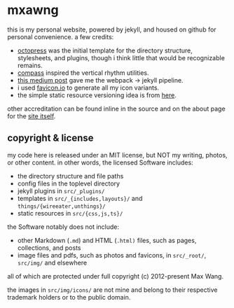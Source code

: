 mxawng
======

this is my personal website, powered by jekyll, and housed on github for
personal convenience.  a few credits:

- [octopress][1] was the initial template for the directory structure,
  stylesheets, and plugins, though i think little that would be recognizable
  remains.
- [compass][2] inspired the vertical rhythm utilities.
- [this medium post][3] gave me the webpack -> jekyll pipeline.
- i used [favicon.io][4] to generate all my icon variants.
- the simple static resource versioning idea is from [here][5].

other accreditation can be found inline in the source and on the about page for
the [site itself](https://mxawng.com/about/site/).


## copyright & license

my code here is released under an MIT license, but NOT my writing, photos, or
other content.  in other words, the licensed Software includes:

- the directory structure and file paths
- config files in the toplevel directory
- jekyll plugins in `src/_plugins/`
- templates in `src/_{includes,layouts}/` and `things/{wireeater,unthings}/`
- static resources in `src/{css,js,ts}/`

the Software notably does not include:

- other Markdown (`.md`) and HTML (`.html)` files, such as pages, collections,
  and posts
- image files and pdfs, such as photos and favicons, in `src/_root/`,
  `src/img/` and elsewhere

all of which are protected under full copyright (c) 2012-present Max Wang.

the images in `src/img/icons/` are not mine and belong to their respective
trademark holders or to the public domain.


[1]: https://github.com/imathis/octopress
[2]: http://compass-style.org/
[3]: https://medium.com/@allizadrozny/using-webpack-and-react-with-jekyll-cfe137f8a2cc
[4]: https://favicon.io/favicon-converter/
[5]: https://brettterpstra.com/2013/03/05/site-versioning-with-jekyll-octopress/
